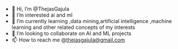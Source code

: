 - 👋 Hi, I’m @ThejasGajula
- 👀 I’m interested ai and ml
- 🌱 I’m currently learning ,data mining,artificial intelligence ,machine learning and other related concepts of my interests
- 💞️ I’m looking to collaborate on AI and ML projects 
- 📫 How to reach me @thejasgajula@gmail.com

<!---
ThejasGajula/ThejasGajula is a ✨ special ✨ repository because its `README.md` (this file) appears on your GitHub profile.
You can click the Preview link to take a look at your changes.
--->
